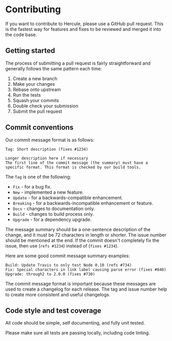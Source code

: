 # Contributing

If you want to contribute to Hercule, please use a GitHub pull request.
This is the fastest way for features and fixes to be reviewed and merged it into the code base.

## Getting started

The process of submitting a pull request is fairly straightforward and generally follows the same pattern each time:

1. Create a new branch
2. Make your changes
3. Rebase onto upstream
4. Run the tests
5. Squash your commits
6. Double check your submission
7. Submit the pull request

## Commit conventions

Our commit message format is as follows:

```
Tag: Short description (fixes #1234)

Longer description here if necessary
The first line of the commit message (the summary) must have a specific format. This format is checked by our build tools.
```

The `Tag` is one of the following:

- `Fix` - for a bug fix.
- `New` - implemented a new feature.
- `Update` - for a backwards-compatible enhancement.
- `Breaking` - for a backwards-incompatible enhancement or feature.
- `Docs` - changes to documentation only.
- `Build` - changes to build process only.
- `Upgrade` - for a dependency upgrade.

The message summary should be a one-sentence description of the change, and it must be 72 characters in length or shorter. The issue number should be mentioned at the end. If the commit doesn't completely fix the issue, then use (`refs #1234`) instead of (`fixes #1234`).

Here are some good commit message summary examples:

```
Build: Update Travis to only test Node 0.10 (refs #734)
Fix: Special characters in link label causing parse error (fixes #840)
Upgrade: through2 to 2.0.0 (fixes #730)
```

The commit message format is important because these messages are used to create a changelog for each release. The tag and issue number help to create more consistent and useful changelogs.

## Code style and test coverage

All code should be simple, self documenting, and fully unit tested.

Please make sure all tests are passing locally, including code linting.
